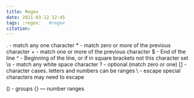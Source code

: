 ```yaml
---
title: Regex
date: 2021-03-12 12:45
tags: :regex:   #regex 
citation: 
---
```

. - match any one character
\* - match zero or more of the previous character 
\+ - match one or more of the previous character 
$ - End of the line
^ - Beginning of the line, or if in square brackets not this character set
\s - match any white space character
? - optional (match zero or one)
[] - character cases. letters and numbers can be ranges
\ - escape special characters may need to escape

() - groups
{} — number ranges

